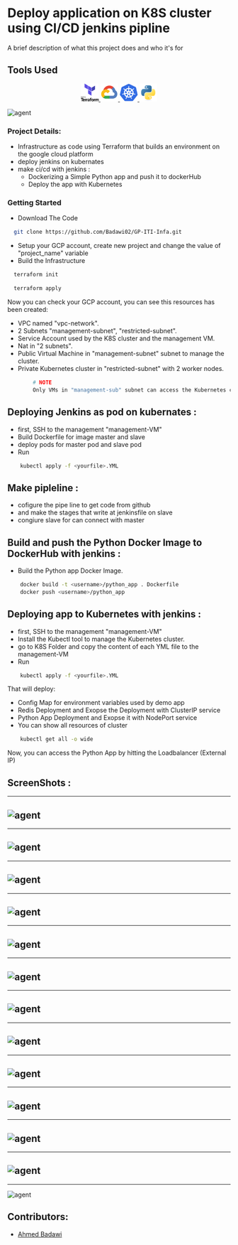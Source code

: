
# Deploy application on K8S cluster using CI/CD jenkins pipline

A brief description of what this project does and who it's for

## Tools Used

<p align="center">
<a href="https://www.terraform.io/" target="_blank" rel="noreferrer"> <img src="https://raw.githubusercontent.com/AbdEl-RahmanKhaled/AbdEl-RahmanKhaled/main/icons/terraform/terraform-original-wordmark.svg" alt="terraform" width="40" height="40"/> </a> <a href="https://cloud.google.com" target="_blank" rel="noreferrer"> <img src="https://raw.githubusercontent.com/AbdEl-RahmanKhaled/AbdEl-RahmanKhaled/main/icons/googlecloud/googlecloud-original.svg" alt="gcp" width="40" height="40"/> </a> <a href="https://kubernetes.io" target="_blank" rel="noreferrer"> <img src="https://raw.githubusercontent.com/AbdEl-RahmanKhaled/AbdEl-RahmanKhaled/main/icons/kubernetes/kubernetes-icon.svg" alt="kubernetes" width="40" height="40"/> </a> <a href="https://www.python.org" target="_blank" rel="noreferrer"> <img src="https://raw.githubusercontent.com/AbdEl-RahmanKhaled/AbdEl-RahmanKhaled/main/icons/python/python-original.svg" alt="python" width="40" height="40"/> </a> <i class="fas fa-user"></i>
</p>

![agent]( https://github.com/Badawi02/GP-ITI-Infa/blob/main/images/MicrosoftTeams-image.png)

### Project Details:

 - Infrastructure as code using Terraform that builds an environment on the google cloud platform
 - deploy jenkins on kubernates
 - make ci/cd with jenkins :
     - Dockerizing a Simple Python app and push it to dockerHub
     - Deploy the app with Kubernetes 

### Getting Started

- Download The Code

```bash
  git clone https://github.com/Badawi02/GP-ITI-Infa.git
```
- Setup your GCP account, create new project and change the value of "project_name" variable
- Build the Infrastructure
```bash
  terraform init
```
```bash
  terraform apply
```
Now you can check your GCP account, you can see this resources has been created:
- VPC named "vpc-network".
- 2 Subnets "management-subnet", "restricted-subnet".
- Service Account used by the K8S cluster and the management VM.
- Nat in "2 subnets".
- Public Virtual Machine in "management-subnet" subnet to manage the cluster.
- Private Kubernetes cluster in "restricted-subnet" with 2 worker nodes.

```bash
        # NOTE
        Only VMs in "management-sub" subnet can access the Kubernetes cluster.
```


## Deploying Jenkins as pod on kubernates :
- first, SSH to the management "management-VM"
- Build Dockerfile for image master and slave
- deploy pods for master pod and slave pod
- Run 
```bash
    kubectl apply -f <yourfile>.YML
```


## Make pipleline :
- cofigure the pipe line to get code from github
- and make the stages that write at jenkinsfile on slave
- congiure slave for can connect with master 


## Build and push the Python Docker Image to DockerHub with jenkins :
- Build the Python app Docker Image.
```bash
    docker build -t <username>/python_app . Dockerfile
    docker push <username>/python_app
```

## Deploying app to Kubernetes with jenkins :
- first, SSH to the management "management-VM"
- Install the Kubectl tool to manage the Kubernetes cluster.
- go to K8S Folder and copy the content of each YML file to the management-VM
- Run 
```bash
    kubectl apply -f <yourfile>.YML
```
That will deploy:
- Config Map for environment variables used by demo app
- Redis Deployment and Exopse the Deployment with ClusterIP service
- Python App Deployment and Exopse it with NodePort service
- You can show all resources of cluster
```bash
    kubectl get all -o wide
```
Now, you can access the Python App by hitting the Loadbalancer (External IP) 

## ScreenShots :
----------------------------------------------------------------
![agent]( https://github.com/Badawi02/GP-ITI-Infa/blob/main/images/1.png)
-----------------------------------------------------------------
-----------------------------------------------------------------
![agent]( https://github.com/Badawi02/GP-ITI-Infa/blob/main/images/2.png)
-----------------------------------------------------------------
-----------------------------------------------------------------
![agent]( https://github.com/Badawi02/GP-ITI-Infa/blob/main/images/3.png)
-----------------------------------------------------------------
-----------------------------------------------------------------
![agent]( https://github.com/Badawi02/GP-ITI-Infa/blob/main/images/4.png)
-----------------------------------------------------------------
-----------------------------------------------------------------
![agent](https://github.com/Badawi02/GP-ITI-Infa/blob/main/images/5.png)
-----------------------------------------------------------------
-----------------------------------------------------------------
![agent](https://github.com/Badawi02/GP-ITI-Infa/blob/main/images/6.png)
-----------------------------------------------------------------
-----------------------------------------------------------------
![agent](https://github.com/Badawi02/GP-ITI-Infa/blob/main/images/7.png)
-----------------------------------------------------------------
-----------------------------------------------------------------
![agent](https://github.com/Badawi02/GP-ITI-Infa/blob/main/images/8.png)
-----------------------------------------------------------------
-----------------------------------------------------------------
![agent](https://github.com/Badawi02/GP-ITI-Infa/blob/main/images/9.png)
-----------------------------------------------------------------
-----------------------------------------------------------------
![agent](https://github.com/Badawi02/GP-ITI-Infa/blob/main/images/10.png)
-----------------------------------------------------------------
-----------------------------------------------------------------
![agent](https://github.com/Badawi02/GP-ITI-Infa/blob/main/images/11.png)
-----------------------------------------------------------------
-----------------------------------------------------------------
![agent](https://github.com/Badawi02/GP-ITI-Infa/blob/main/images/12.png)
-----------------------------------------------------------------
-----------------------------------------------------------------
![agent](https://github.com/Badawi02/GP-ITI-Infa/blob/main/images/13.png)

## Contributors:
- [Ahmed Badawi](https://github.com/Badawi02)
